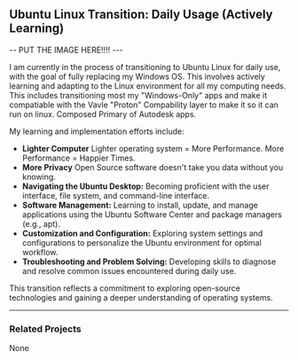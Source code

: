 ## Ubuntu Linux Transition: Daily Usage (Actively Learning)

-- PUT THE IMAGE HERE!!!! ---

I am currently in the process of transitioning to Ubuntu Linux for daily use, with the goal of fully replacing my Windows OS. This involves actively learning and adapting to the Linux environment for all my computing needs. This includes transitioning most my "Windows-Only" apps and make it compatiable with the Vavle "Proton" Compability layer to make it so it can run on linux. Composed Primary of Autodesk apps.

My learning and implementation efforts include:

* **Lighter Computer** Lighter operating system = More Performance. More Performance = Happier Times.
* **More Privacy** Open Source software doesn't take you data without you knowing.
* **Navigating the Ubuntu Desktop:** Becoming proficient with the user interface, file system, and command-line interface.
* **Software Management:** Learning to install, update, and manage applications using the Ubuntu Software Center and package managers (e.g., apt).
* **Customization and Configuration:** Exploring system settings and configurations to personalize the Ubuntu environment for optimal workflow.
* **Troubleshooting and Problem Solving:** Developing skills to diagnose and resolve common issues encountered during daily use.

This transition reflects a commitment to exploring open-source technologies and gaining a deeper understanding of operating systems.

---

### Related Projects
None


